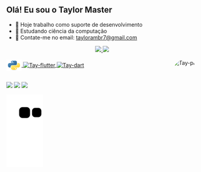 ## Olá! Eu sou o Taylor Master

- 🔭 Hoje trabalho como suporte de desenvolvimento
- 🌱 Estudando ciência da computação 
- 💬 Contate-me no email: taylorambr7@gmail.com 

<div align="center">
  <a href="https://github.com/taylorm07">
  <img height="180em" src="https://github-readme-stats.vercel.app/api?username=taylorm07&show_icons=true&theme=tokyonight&include_all_commits=true&count_private=true"/>
  <img height="180em" src="https://github-readme-stats.vercel.app/api/top-langs/?username=taylorm07&layout=compact&langs_count=7&theme=tokyonight"/>
</div>

</div>
<div style="display: inline_block"><br>
  <img align="center" alt="Tay-Python" height="30" width="40" src="https://raw.githubusercontent.com/devicons/devicon/master/icons/python/python-original.svg">
  <img align="center" alt="Tay-flutter" height="30" width="40" src="https://cdn.jsdelivr.net/gh/devicons/devicon/icons/flutter/flutter-original.svg">
   <img align="center" alt="Tay-dart" height="30" width="40" 
src="https://cdn.jsdelivr.net/gh/devicons/devicon/icons/dart/dart-original.svg">
  <img align="right" alt="Tay-pic" height="150" style="border-radius:50px;" src="https://media.discordapp.net/attachments/639956127056134178/890373478988013628/Publicacoes_Instagram_1_1.png?width=676&height=676">
</div>

##

<div> 
  <a href="https://instagram.com/master_taylor12" target="_blank"><img src="https://img.shields.io/badge/-Instagram-%23E4405F?style=for-the-badge&logo=instagram&logoColor=white" target="_blank"></a>
  <a href = "mailto:taylorambr7@gmail.com"><img src="https://img.shields.io/badge/Gmail-D14836?style=for-the-badge&logo=gmail&logoColor=white"></a>
  <a href="https://wa.me/32998021375" target="_blank"><img src="https://img.shields.io/badge/WhatsApp-25D366?style=for-the-badge&logo=whatsapp&logoColor=white"></a> 
</div>

  ![Snake animation](https://github.com/rafaballerini/rafaballerini/blob/output/github-contribution-grid-snake.svg)
